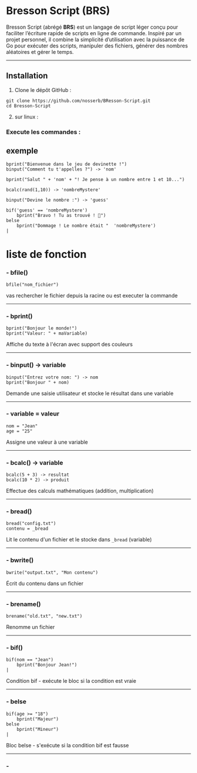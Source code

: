 # Bresson Script (BRS)

Bresson Script (abrégé **BRS**) est un langage de script léger conçu pour faciliter l’écriture rapide de scripts en ligne de commande. Inspiré par un projet personnel, il combine la simplicité d’utilisation avec la puissance de Go pour exécuter des scripts, manipuler des fichiers, générer des nombres aléatoires et gérer le temps.

---

## Installation

1. Clone le dépôt GitHub :

```
git clone https://github.com/nosserb/BResson-Script.git
cd Bresson-Script
```
2. sur linux :

### Execute les commandes :

## exemple
```
bprint("Bienvenue dans le jeu de devinette !")
binput("Comment tu t'appelles ?") -> 'nom'

bprint("Salut " + 'nom' + "! Je pense à un nombre entre 1 et 10...")

bcalc(rand(1,10)) -> 'nombreMystere'

binput("Devine le nombre :") -> 'guess'

bif('guess' == 'nombreMystere')
    bprint("Bravo ! Tu as trouvé ! 🎉")
belse
    bprint("Dommage ! Le nombre était "  'nombreMystere')
|
```

# liste de fonction

### - bfile() 

```
bfile("nom_fichier")
```
vas rechercher le fichier depuis la racine ou est executer la commande

---

### - bprint()

```
bprint("Bonjour le monde!")
bprint("Valeur: " + maVariable)
```
Affiche du texte à l'écran avec support des couleurs

---

### - binput() -> variable

```
binput("Entrez votre nom: ") -> nom
bprint("Bonjour " + nom)
```
Demande une saisie utilisateur et stocke le résultat dans une variable

---

### - variable = valeur

```
nom = "Jean"
age = "25"
```
Assigne une valeur à une variable

---

### - bcalc() -> variable

```
bcalc(5 + 3) -> resultat
bcalc(10 * 2) -> produit
```
Effectue des calculs mathématiques (addition, multiplication)

---

### - bread()

```
bread("config.txt")
contenu = _bread
```
Lit le contenu d'un fichier et le stocke dans `_bread` (variable)

---

### - bwrite()

```
bwrite("output.txt", "Mon contenu")
```
Écrit du contenu dans un fichier

---

### - brename()

```
brename("old.txt", "new.txt")
```
Renomme un fichier

---

### - bif()

```
bif(nom == "Jean")
    bprint("Bonjour Jean!")
|
```
Condition bif - exécute le bloc si la condition est vraie

---

### - belse

```
bif(age >= "18")
    bprint("Majeur")
belse
    bprint("Mineur")
|
```
Bloc belse - s'exécute si la condition bif est fausse

---

### - 